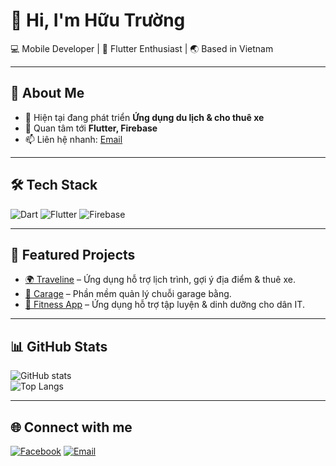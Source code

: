 # 👋 Hi, I'm Hữu Trường  

💻 Mobile Developer | 📱 Flutter Enthusiast | 🌏 Based in Vietnam  

---

## 🚀 About Me
- 🔭 Hiện tại đang phát triển **Ứng dụng du lịch & cho thuê xe**  
- 🌱 Quan tâm tới **Flutter, Firebase**  
- 📫 Liên hệ nhanh: [Email](mailto:truongbmt4@gmail.com)  

---

## 🛠 Tech Stack
![Dart](https://img.shields.io/badge/Dart-0175C2?style=for-the-badge&logo=dart&logoColor=white)
![Flutter](https://img.shields.io/badge/Flutter-02569B?style=for-the-badge&logo=flutter&logoColor=white)
![Firebase](https://img.shields.io/badge/Firebase-FFCA28?style=for-the-badge&logo=firebase&logoColor=black)

---

## 📂 Featured Projects
- [🌍 Traveline](https://github.com/bone204/TourGuideApp) – Ứng dụng hỗ trợ lịch trình, gợi ý địa điểm & thuê xe.  
- [🚗 Carage](https://github.com/yourusername/carage) – Phần mềm quản lý chuỗi garage bằng.  
- [💪 Fitness App](https://github.com/yourusername/fitness-app) – Ứng dụng hỗ trợ tập luyện & dinh dưỡng cho dân IT.  

---

## 📊 GitHub Stats
![GitHub stats](https://github-readme-stats.vercel.app/api?username=bone204&show_icons=true&theme=radical)  
![Top Langs](https://github-readme-stats.vercel.app/api/top-langs/?username=bone204&layout=compact&theme=radical)

---

## 🌐 Connect with me
[![Facebook](https://img.shields.io/badge/Facebook-1877F2?style=for-the-badge&logo=facebook&logoColor=white)]([https://facebook.com/boneeee24])
[![Email](https://img.shields.io/badge/Gmail-D14836?style=for-the-badge&logo=gmail&logoColor=white)](mailto:truongbmt4@gmail.com)
